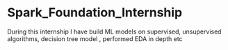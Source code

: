 # Spark_Foundation_Internship
During this internship I have build ML models on supervised, unsupervised algorithms, decision tree model , performed EDA in depth etc
